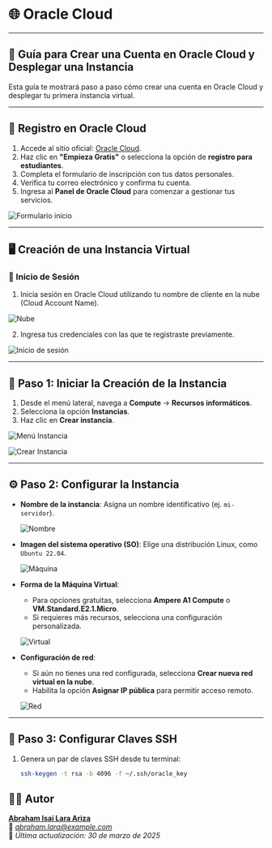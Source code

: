 # 🌐 Oracle Cloud

---

## 🚀 Guía para Crear una Cuenta en Oracle Cloud y Desplegar una Instancia

Esta guía te mostrará paso a paso cómo crear una cuenta en Oracle Cloud y desplegar tu primera instancia virtual.

---

## 📝 Registro en Oracle Cloud

1. Accede al sitio oficial: [Oracle Cloud](https://www.oracle.com/cloud/).
2. Haz clic en **"Empieza Gratis"** o selecciona la opción de **registro para estudiantes**.
3. Completa el formulario de inscripción con tus datos personales.
4. Verifica tu correo electrónico y confirma tu cuenta.
5. Ingresa al **Panel de Oracle Cloud** para comenzar a gestionar tus servicios.

![Formulario inicio](./imgs/creatorin.png)

---

## 🖥️ Creación de una Instancia Virtual

### 🔐 Inicio de Sesión

1. Inicia sesión en Oracle Cloud utilizando tu nombre de cliente en la nube (Cloud Account Name).

![Nube](./imgs/nube.png)

2. Ingresa tus credenciales con las que te registraste previamente.

![Inicio de sesión](./imgs/image.png)

---

## 📂 Paso 1: Iniciar la Creación de la Instancia

1. Desde el menú lateral, navega a **Compute** → **Recursos informáticos**.
2. Selecciona la opción **Instancias**.
3. Haz clic en **Crear instancia**.

![Menú Instancia](image.png) 

![Crear Instancia](./imgs/image-1.png)

---

## ⚙️ Paso 2: Configurar la Instancia

- **Nombre de la instancia**: Asigna un nombre identificativo (ej. `mi-servidor`).

  ![Nombre](nombre.png)

- **Imagen del sistema operativo (SO)**: Elige una distribución Linux, como `Ubuntu 22.04`.

  ![Máquina](maquina.png)

- **Forma de la Máquina Virtual**:
  - Para opciones gratuitas, selecciona **Ampere A1 Compute** o **VM.Standard.E2.1.Micro**.
  - Si requieres más recursos, selecciona una configuración personalizada.

  ![Virtual](virtual.png)

- **Configuración de red**:
  - Si aún no tienes una red configurada, selecciona **Crear nueva red virtual en la nube**.
  - Habilita la opción **Asignar IP pública** para permitir acceso remoto.

  ![Red](red.png)

---

## 🔑 Paso 3: Configurar Claves SSH

1. Genera un par de claves SSH desde tu terminal:

   ```bash
   ssh-keygen -t rsa -b 4096 -f ~/.ssh/oracle_key

## 👨‍💻 Autor

**[Abraham Isai Lara Ariza](https://github.com/ahmAriza01)**  
📧 *abraham.lara@example.com*  
📅 *Última actualización: 30 de marzo de 2025*

